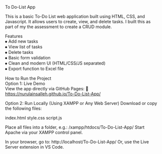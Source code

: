 To Do-List App

This is a basic To-Do List web application built using HTML, CSS, and Javascript. It allows users to create, view, and delete tasks. I built this as part of my the assessment to create a CRUD module.

Features
<br> ⦁	Add new tasks
<br>  ⦁	View list of tasks
<br> ⦁	Delete tasks
<br> ⦁	Basic form validation
<br> ⦁	Clean and modern UI (HTML/CSS/JS separated)
<br> ⦁	Export function to Excel file

How to Run the Project
<br> Option 1: Live Demo
<br> View the app directly via GitHub Pages:
🔗 https://nurulainsalleh.github.io/To-Do-List-App/

Option 2: Run Locally (Using XAMPP or Any Web Server)
Download or copy the following files:

index.html
style.css
script.js

Place all files into a folder, e.g.:
/xampp/htdocs/To-Do-List-App/
Start Apache via your XAMPP control panel.

In your browser, go to:
http://localhost/To-Do-List-App/
Or, use the Live Server extension in VS Code.
